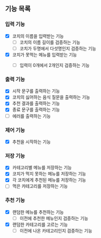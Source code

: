 ## 기능 목록


### 입력 기능
- [x] 코치의 이름을 입력받는 기능
  - [ ] 코치의 이름 길이를 검증하는 기능
  - [ ] 코치가 두명에서 다섯명인지 검증하는 기능
- [x] 코치가 못먹는 메뉴를 입력받는 기능
  - [ ] 입력이 0개에서 2개인지 검증하는 기능


### 출력 기능
- [x] 시작 문구를 출력하는 기능
- [x] 코치의 싫어하는 음식 질문을 출력하는 기능
- [x] 추천 결과를 출력하는 기능
- [x] 종료 문구를 출력하는 기능
- [ ] 에러를 출력하는 기능

### 제어 기능
- [x] 추천을 시작하는 기능

### 저장 기능
- [x] 카테고리별 메뉴를 저장하는 기능
- [x] 코치가 먹지 못하는 메뉴를 저장하는 기능
- [x] 각 코치에게 추천된 메뉴를 저장하는 기능
- [ ] 먹은 카테고리를 저장하는 기능

### 추천 기능
- [x] 랜덤한 메뉴를 추천하는 기능
  - [ ] 이전에 추천한 메뉴인지 검증하는 기능
- [x] 랜덤한 카테고리를 고르는 기능
  - [ ] 이전에 나온 카테고리인지 검증하는 기능